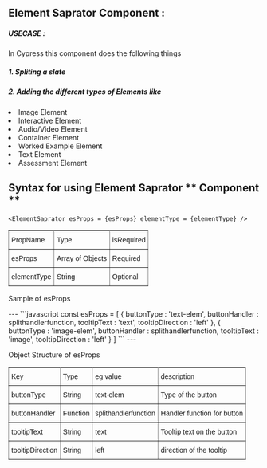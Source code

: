 <h2>Element Saprator Component :</h2>
    <h5>USECASE :</h5> 
    <p>In Cypress this component does the following things</p>
            <h5>1. Spliting a slate</h5>
            <h5>2. Adding the different types of Elements like</h5> 
                <li>Image Element</li>
                <li>Interactive Element</li>
                <li>Audio/Video Element</li>
                <li>Container Element</li>
                <li>Worked Example Element</li>
                <li>Text Element</li>
                <li>Assessment Element</li>

<h2>Syntax for using Element Saprator ** Component **</h2>

    <ElementSaprator esProps = {esProps} elementType = {elementType} />

<style type="text/css">
.tg  {border-collapse:collapse;border-spacing:0;}
.tg td{font-family:Arial, sans-serif;font-size:14px;padding:10px 5px;border-style:solid;border-width:1px;overflow:hidden;word-break:normal;border-color:black;}
.tg th{font-family:Arial, sans-serif;font-size:14px;font-weight:normal;padding:10px 5px;border-style:solid;border-width:1px;overflow:hidden;word-break:normal;border-color:black;}
.tg .tg-0pky{border-color:inherit;text-align:left;vertical-align:top}
</style>
<table class="tg">
  <tr>
    <th class="tg-0pky">PropName</th>
    <th class="tg-0pky">Type</th>
    <th class="tg-0pky">isRequired</th>
  </tr>
  <tr>
    <td class="tg-0pky">esProps</td>
    <td class="tg-0pky">Array of Objects</td>
    <td class="tg-0pky">Required</td>
  </tr>
  <tr>
    <td class="tg-0pky">elementType</td>
    <td class="tg-0pky">String</td>
    <td class="tg-0pky">Optional</td>
  </tr>
</table>
    
<p>Sample of esProps</p>
---
```javascript
const esProps = [
  {
    buttonType : 'text-elem',
    buttonHandler : splithandlerfunction,
    tooltipText : 'text',
    tooltipDirection : 'left'
  },
  {
    buttonType : 'image-elem',
    buttonHandler : splithandlerfunction,
    tooltipText : 'image',
    tooltipDirection : 'left'
  }
]
```
---
<p>Object Structure of esProps</p>
<style type="text/css">
.tg  {border-collapse:collapse;border-spacing:0;}
.tg td{font-family:Arial, sans-serif;font-size:14px;padding:10px 5px;border-style:solid;border-width:1px;overflow:hidden;word-break:normal;border-color:black;}
.tg th{font-family:Arial, sans-serif;font-size:14px;font-weight:normal;padding:10px 5px;border-style:solid;border-width:1px;overflow:hidden;word-break:normal;border-color:black;}
.tg .tg-0pky{border-color:inherit;text-align:left;vertical-align:top}
</style>
<table class="tg">
  <tr>
    <th class="tg-0pky">Key</th>
    <th class="tg-0pky">Type</th>
    <th class="tg-0pky">eg value</th>
    <th class="tg-0pky">description</th>
  </tr>
  <tr>
    <td class="tg-0pky">buttonType</td>
    <td class="tg-0pky">String</td>
    <td class="tg-0pky">text-elem</td>
    <td class="tg-0pky">Type of the button</td>
  </tr>
  <tr>
    <td class="tg-0pky">buttonHandler</td>
    <td class="tg-0pky">Function</td>
    <td class="tg-0pky">splithandlerfunction</td>
    <td class="tg-0pky">Handler function for button</td>
  </tr>
  <tr>
    <td class="tg-0pky">tooltipText</td>
    <td class="tg-0pky">String</td>
    <td class="tg-0pky">text</td>
    <td class="tg-0pky">Tooltip text on the button</td>
  </tr>
  <tr>
    <td class="tg-0pky">tooltipDirection</td>
    <td class="tg-0pky">String</td>
    <td class="tg-0pky">left</td>
    <td class="tg-0pky">direction of the tooltip</td>
  </tr>
</table>